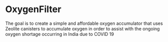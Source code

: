 # OxygenFilter
The goal is to create a simple and affordable oxygen accumulator that uses Zeolite canisters to accumulate oxygen in order to assist with the ongoing oxygen shortage occurring in India due to COVID 19
